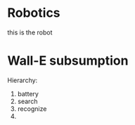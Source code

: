 # Robotics
this is the robot

# Wall-E subsumption

Hierarchy:
1. battery
2. search
3. recognize
4. 